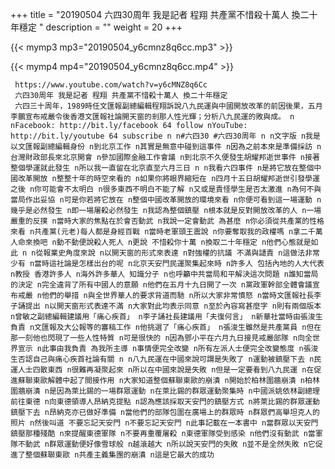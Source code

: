 +++
title = "20190504  六四30周年 我是記者 程翔 共產黨不惜殺十萬人 換二十年穩定 "
description = ""
weight = 20
+++

{{< mymp3 mp3="20190504_y6cmnz8q6cc.mp3" >}}

{{< mymp4 mp4="20190504_y6cmnz8q6cc.mp4" >}}

     https://www.youtube.com/watch?v=y6cMNZ8q6Cc 
     六四30周年 我是記者 程翔 共產黨不惜殺十萬人 換二十年穩定 
     六四三十周年，1989時任文匯報副總編輯程翔訴說八九民運與中國開放改革的前因後果，五月李鵬宣布戒嚴令後香港文匯報社論開天窗的剎那人性光輝；分析八九民運的敗與成。 n nFacebook: http://bit.ly/facebook 64 follow nYouTube: http://bit.ly/youtube 64 subscribe n n#六四30 #六四30周年 n n文字版 n我是以文匯報副總編輯身份 n到北京工作 n其實是無意中碰到這事件 n因為之前本來是準備採訪 n台灣財政部長來北京開會 n參加國際金融工作會議 n到北京不久便發生胡耀邦逝世事件 n接著整個學運就此發生 n所以我一直留在北京直至六月三日 n n我看六四事件 n是將它放在整個中國改革開放 n整整十年的時空來看的 n如果你將眼界縮短在 n四月十五日胡耀邦逝世引發學運之後 n你可能會不太明白 n很多東西不明白不能了解 n又或是責怪學生是否太激進 n為何不與當局作出妥協 n可是你若將它放在 n整個中國改革開放的環境來看 n你便可看到這一場運動 n幾乎是必然發生 n即一場屠殺必然發生 n我認為整個鎮壓 n根本就是反對開放改革的人 n一場嚴重的反撲 n當時大家的焦點在於會否動武 n我說一定會動武 為甚麼 n你必須從共產黨的性格來看 n共產黨(元老)每人都是身經百戰 n當時老軍頭王震說 n你要奪取我的政權嗎 n拿二千萬人命來換吧 n動不動便說殺人死人 n更說 不惜殺你十萬 n換取二十年穩定 n他們心態就是如此 n n從報業史角度來說 n以開天窗的形式來表達 n對強權的抗議 不滿與讉責 n這做法非常少有 n當時這社論是怎樣出台的呢 n北京天安門民運聚集起來時 n許多人 包括內地的人大代表 n教授 香港許多人 n海外許多華人 知識分子 n也呼籲中共當局和平解決這次問題 n誰知當局的決定 n完全違背了所有中國人的意願 n他們在五月十九日開了一次 n黨政軍幹部全體會議宣布戒嚴 n他們的舉措 n與全世界華人的要求背道而馳 n所以大家非常憤怒 n當時文匯報社長李子誦提出 n以開天窗形式表達不滿 n大家對此均表示同意 n至於內容寫甚麼字 n則有兩個版本 n曾敏之副總編輯建議用「痛心疾首」 n李子誦社長建議用「夫復何言」 n新華社當時由張浚生負責 n文匯報及大公報等的審稿工作 n他挑選了「痛心疾首」 n張浚生雖然是共產黨員 n但在那一刻他也閃現了一些人性特質 n可是很快的 n因為鄧小平在六月九日接見戒嚴部隊 n向全世界宣示 n此事由我負責 為我所主導 n事情便完全改變 n所有左派人士便完全改變態度 n張浚生否認自己與痛心疾首社論有關 n n八九民運在中國來說可謂是失敗了 n運動被鎮壓下去 n民運人士四散東西 n很難再凝聚起來 n所以在中國來說是失敗 n但是一定要看到八九民運 n在促進蘇聯東歐解體中起了間接作用 n大家知道整個蘇聯東歐的崩潰 n開始於柏林圍牆崩潰 n柏林圍牆崩潰 n是因為萊比錫的一場群眾運動 n在萊比錫的群眾運動聚集時 n中國派姚依林副總理前往東德 n向東德領導人昂納克提點 n認為應該採取天安門的鎮壓方式 n將萊比錫的群眾運動鎮壓下去 n昂納克亦已做好準備 n當他們的部隊包圍在廣場上的群眾時 n群眾們高舉坦克人的照片 n然後叫道 不要忘記天安門 n不要忘記天安門 n此事記載在一本書中 n當群眾以天安門鎮壓那種殘酷 n來提醒東德軍隊 n不要再重覆屠殺 n東德軍隊受到感染 n他們沒有動武 n當軍隊不動武 n群眾運動便好像雪球般 n越滾越大 n所以說天安門的失敗 n並不是全然失敗 n它促進了整個蘇聯東歐 n共產主義集團的崩潰 n這是它最大的成功 
